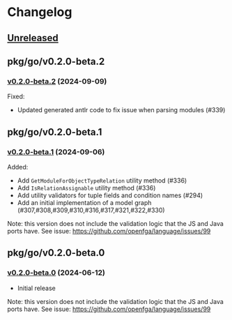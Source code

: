 # Changelog

## [Unreleased](https://github.com/openfga/language/compare/pkg/go/v0.2.0-beta.2...main)

## pkg/go/v0.2.0-beta.2

### [v0.2.0-beta.2](https://github.com/openfga/language/compare/pkg/go/v0.2.0-beta.1...pkg/go/v0.2.0-beta.2) (2024-09-09)

Fixed:

- Updated generated antlr code to fix issue when parsing modules (#339)

## pkg/go/v0.2.0-beta.1

### [v0.2.0-beta.1](https://github.com/openfga/language/compare/pkg/go/v0.2.0-beta.0...pkg/go/v0.2.0-beta.1) (2024-09-06)

Added:
- Add `GetModuleForObjectTypeRelation` utility method (#336)
- Add `IsRelationAssignable` utility method (#336)
- Add utility validators for tuple fields and condition names (#294)
- Add an initial implementation of a model graph (#307,#308,#309,#310,#316,#317,#321,#322,#330)

Note: this version does not include the validation logic that the JS and Java ports have. See issue: https://github.com/openfga/language/issues/99

## pkg/go/v0.2.0-beta.0

### [v0.2.0-beta.0](https://github.com/openfga/language/tree/a3958b8187145f3a1f98f1d7334ba49411521cc8/pkg/go) (2024-06-12)

- Initial release

Note: this version does not include the validation logic that the JS and Java ports have. See issue: https://github.com/openfga/language/issues/99
